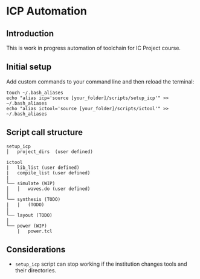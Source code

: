 # ICP Automation
## Introduction
This is work in progress automation of toolchain for IC Project course.

## Initial setup
Add custom commands to your command line and then reload the terminal:
```
touch ~/.bash_aliases
echo "alias icp='source [your_folder]/scripts/setup_icp'" >> ~/.bash_aliases
echo "alias ictool='source [your_folder]/scripts/ictool'" >> ~/.bash_aliases
```

## Script call structure
```
setup_icp
│   project_dirs  (user defined)

ictool
|   lib_list (user defined)
|   compile_list (user defined)
|
└── simulate (WIP)
│   │   waves.do (user defined)
│
└── synthesis (TODO)
|   |   (TODO)
│    
└── layout (TODO)
│    
└── power (WIP)
    |   power.tcl
```

## Considerations
* `setup_icp` script can stop working if the institution changes tools and their directories.
